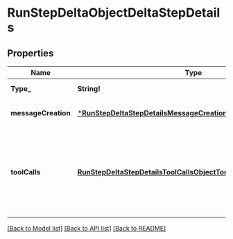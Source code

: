 # RunStepDeltaObjectDeltaStepDetails

## Properties
Name | Type | Description | Notes
------------ | ------------- | ------------- | -------------
**Type_** | **String!** | Always &#x60;message_creation&#x60;. | [default to null]
**messageCreation** | [***RunStepDeltaStepDetailsMessageCreationObjectMessageCreation**](RunStepDeltaStepDetailsMessageCreationObject_message_creation.md) |  | [optional] [default to null]
**toolCalls** | [**RunStepDeltaStepDetailsToolCallsObjectToolCallsInner**](RunStepDeltaStepDetailsToolCallsObject_tool_calls_inner.md) | An array of tool calls the run step was involved in. These can be associated with one of three types of tools: &#x60;code_interpreter&#x60;, &#x60;retrieval&#x60;, or &#x60;function&#x60;.  | [optional] [default to null]

[[Back to Model list]](../README.md#documentation-for-models) [[Back to API list]](../README.md#documentation-for-api-endpoints) [[Back to README]](../README.md)


